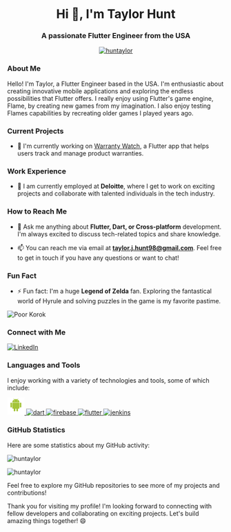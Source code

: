 <h1 align="center">Hi 👋, I'm Taylor Hunt</h1>
<h3 align="center">A passionate Flutter Engineer from the USA</h3>

<p align="center">
  <a href="https://github.com/ryo-ma/github-profile-trophy">
    <img src="https://github-profile-trophy.vercel.app/?username=huntaylor&theme=discord&rank=-?,-C&column=-1" alt="huntaylor" />
  </a>
</p>

### About Me

Hello! I'm Taylor, a Flutter Engineer based in the USA. I'm enthusiastic about creating innovative mobile applications and exploring the endless possibilities that Flutter offers. I really enjoy using Flutter's game engine, Flame, by creating new games from my imagination. I also enjoy testing Flames capabilities by recreating older games I played years ago.

### Current Projects

- 🔭 I'm currently working on [Warranty Watch](https://github.com/Huntaylor/warrantyKeeper), a Flutter app that helps users track and manage product warranties.

### Work Experience

- 💼 I am currently employed at **Deloitte**, where I get to work on exciting projects and collaborate with talented individuals in the tech industry.

### How to Reach Me

- 💬 Ask me anything about **Flutter, Dart, or Cross-platform** development. I'm always excited to discuss tech-related topics and share knowledge.

- 📫 You can reach me via email at **<taylor.j.hunt98@gmail.com>**. Feel free to get in touch if you have any questions or want to chat!

### Fun Fact

- ⚡ Fun fact: I'm a huge **Legend of Zelda** fan. Exploring the fantastical world of Hyrule and solving puzzles in the game is my favorite pastime.

![Poor Korok](https://github.com/Huntaylor/Huntaylor/gifs/tears-of-the-kingdom-totk.gif)

### Connect with Me

[![LinkedIn](https://img.shields.io/badge/-LinkedIn-0077B5?style=flat&logo=linkedin&logoColor=white)](https://www.linkedin.com/in/taylor-hunt-9852141a6/)
<!-- Add other social media profiles if you have them -->

### Languages and Tools

I enjoy working with a variety of technologies and tools, some of which include:

<p align="left">
  <a href="https://developer.android.com" target="_blank" rel="noreferrer">
    <img src="https://raw.githubusercontent.com/devicons/devicon/master/icons/android/android-original-wordmark.svg" alt="android" width="40" height="40"/>
  </a>
  <a href="https://dart.dev" target="_blank" rel="noreferrer">
    <img src="https://www.vectorlogo.zone/logos/dartlang/dartlang-icon.svg" alt="dart" width="40" height="40"/>
  </a>
  <a href="https://firebase.google.com/" target="_blank" rel="noreferrer">
    <img src="https://www.vectorlogo.zone/logos/firebase/firebase-icon.svg" alt="firebase" width="40" height="40"/>
  </a>
  <a href="https://flutter.dev" target="_blank" rel="noreferrer">
    <img src="https://www.vectorlogo.zone/logos/flutterio/flutterio-icon.svg" alt="flutter" width="40" height="40"/>
  </a>
  <a href="https://www.jenkins.io" target="_blank" rel="noreferrer">
    <img src="https://www.vectorlogo.zone/logos/jenkins/jenkins-icon.svg" alt="jenkins" width="40" height="40"/>
  </a>
</p>

### GitHub Statistics

Here are some statistics about my GitHub activity:

<p align="left">
  <img src="https://github-readme-stats.vercel.app/api/top-langs?username=huntaylor&show_icons=true&locale=en&layout=compact" alt="huntaylor" />
</p>

<p align="left">
  <img src="https://github-readme-stats.vercel.app/api?username=huntaylor&show_icons=true&locale=en" alt="huntaylor" />
</p>

Feel free to explore my GitHub repositories to see more of my projects and contributions!

Thank you for visiting my profile! I'm looking forward to connecting with fellow developers and collaborating on exciting projects. Let's build amazing things together! 😄
